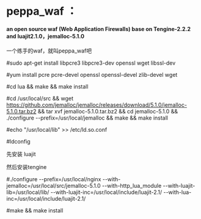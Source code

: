 # peppa_waf ：

#### an open source waf (Web Application Firewalls) base on Tengine-2.2.2 and luajit2.1.0，jemalloc-5.1.0
一个练手的waf，就叫peppa_waf吧

#sudo apt-get install libpcre3 libpcre3-dev openssl wget libssl-dev

#yum install pcre pcre-devel openssl openssl-devel zlib-devel wget

#cd lua && make && make install

#cd /usr/local/src && wget https://github.com/jemalloc/jemalloc/releases/download/5.1.0/jemalloc-5.1.0.tar.bz2 && tar xvf jemalloc-5.1.0.tar.bz2 && cd jemalloc-5.1.0 && ./configure --prefix=/usr/local/jemalloc && make && make install



#echo "/usr/local/lib" >> /etc/ld.so.conf

#ldconfig

先安装 luajit

然后安装tengine

#./configure --prefix=/usr/local/nginx --with-jemalloc=/usr/local/src/jemalloc-5.1.0 --with-http_lua_module --with-luajit-lib=/usr/local/lib/ --with-luajit-inc=/usr/local/include/luajit-2.1/ --with-lua-inc=/usr/local/include/luajit-2.1/ 

#make && make install
